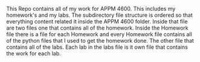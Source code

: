 This Repo contains all of my work for APPM 4600. This includes my homework's and my labs. The subdirectory file structure is ordered so that everything content related it inside the APPM 4600 folder. Inside that file are two files one that contains all of the homework. Inside the Homework file there is a file for each Homework and every Homework file contains all of the python files that I used to get the homework done. The other file that contains all of the labs. Each lab in the labs file is it own file that contains the work for each lab.
